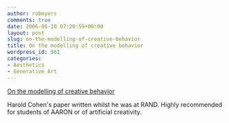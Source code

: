 ```yaml
---
author: robmyers
comments: true
date: 2006-06-10 07:20:59+00:00
layout: post
slug: on-the-modelling-of-creative-behavior
title: On the modelling of creative behavior
wordpress_id: 961
categories:
- Aesthetics
- Generative Art
---
```


[On the modelling of creative behavior](http://www.rand.org/pubs/papers/P6681/)  
  
Harold Cohen's paper written whilst he was at RAND. Highly recommended for students of AARON or of artificial creativity.  


